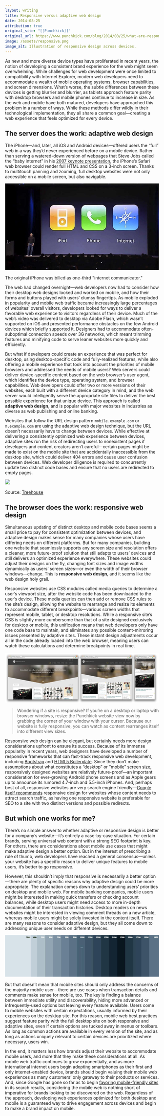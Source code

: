 ```yaml
---
layout: writing
title: Responsive versus adaptive web design
date: 2014-08-25
attribution: true
original_site: "[[Punchkick]]"
original_url: https://www.punchkick.com/blog/2014/08/25/what-are-responsive-adaptive-web-design
image: /assets/responsive.png
image_alt: Illustration of responsive design across devices.
---
```


As new and more diverse device types have proliferated in recent years, the notion of developing a consistent brand experience for the web might seem overwhelming. While challenges for web development were once limited to compatibility with Internet Explorer, modern web developers need to accommodate a wealth of mobile operating systems, browser capabilities, and screen dimensions. What’s worse, the subtle differences between these devices is getting blurrier and blurrier, as tablets approach feature parity with desktop browsers and mobile phones continue to increase in size. As the web and mobile have both matured, developers have approached this problem in a number of ways. While these methods differ wildly in their technological implementation, they all share a common goal—creating a web experience that feels optimized for every device.

## The server does the work: adaptive web design

The iPhone—and, later, all iOS and Android devices—offered users the “full” web in a way they’d never experienced before on a mobile device. Rather than serving a watered-down version of webpages that Steve Jobs called the “baby internet” in his [2007 keynote presentation](https://www.youtube.com/watch?v=-3gw1XddJuc), the iPhone’s Safari web browser could render full HTML and CSS on a 3-inch screen. Thanks to multitouch panning and zooming, full desktop websites were not only accessible on a mobile screen, but also navigable.

![](/assets/iphone-keynote.jpg)

<div class="caption">The original iPhone was billed as one-third "internet communicator."</div>

The web had changed overnight—web developers now had to consider how their desktop web designs looked and worked on mobile, and how their forms and buttons played with users’ clumsy fingertips. As mobile exploded in popularity and mobile web traffic became increasingly large percentages of websites’ overall visitors, developers looked for ways to deliver a favorable web experience to visitors regardless of their device. Much of the web’s video was delivered to desktop via Adobe Flash, which wasn’t supported on iOS and presented performance obstacles on the few Android devices which [briefly supported it](https://www.theverge.com/2012/8/14/3241727/flash-for-android-dies). Designers had to accommodate often-suboptimal connection speeds over 3G networks, which meant trimming features and minifying code to serve leaner websites more quickly and efficiently.

But what if developers could create an experience that was perfect for desktop, using desktop-specific code and fully-realized features, while also offering a mobile experience that took into account the priorities of mobile browsers and addressed the needs of mobile users? Web servers could deliver device-specific content based on the web browser’s user agent, which identifies the device type, operating system, and browser capabilities. Web developers could offer two or more versions of their websites, each built with a different device category in mind, and the web server would intelligently serve the appropriate site files to deliver the best possible experience for that unique device. This approach is called **adaptive web design**, and is popular with major websites in industries as diverse as web publishing and online banking.

Websites that follow the URL design pattern `mobile.example.com` or `m.example.com` are using the adaptive web design technique, but the URL doesn’t necessarily have to change between devices. While effective at delivering a consistently optimized web experience between devices, adaptive sites run the risk of redirecting users to nonexistent pages if developers and content creators aren’t careful—certain pages might be made to exist on the mobile site that are accidentally inaccessible from the desktop site, which could deliver 404 errors and cause user confusion between devices. Web developer diligence is required to concurrently update two distinct code bases and ensure that no users are redirected to empty pages.

![](http://blog.teamtreehouse.com/wp-content/uploads/2013/02/blog_responsive1.jpg)

<div class="caption">Source: <a href="http://blog.teamtreehouse.com/">Treehouse</a></div>

## The browser does the work: responsive web design

Simultaneous updating of distinct desktop and mobile code bases seems a small price to pay for consistent optimization between devices, and adaptive design makes sense for many companies whose users have differing needs on different platforms. But for many companies, building one website that seamlessly supports any screen size and resolution offers a cleaner, more future-proof solution that still adapts to users’ devices and still delivers an optimized experience everywhere. These websites could adjust their designs on the fly, changing font sizes and image widths dynamically as users’ screen sizes—or even the width of their browser windows—change. This is **responsive web design**, and it seems like the web design holy grail.

Responsive websites use CSS modules called media queries to determine a user’s viewport size, after the website code has been downloaded to the user’s device. These media queries can then add or remove CSS rules to the site’s design, allowing the website to rearrange and resize its elements to accommodate different breakpoints—various screen widths that represent mobile, tablet, or desktop resolutions. While a responsive site’s CSS is slightly more cumbersome than that of a site designed exclusively for desktop or mobile, this unification means that web developers only have one code base to maintain, and eliminates any possible content-mirroring issues presented by adaptive sites. These instant design adjustments occur all in the code already loaded into the web browser, meaning users can watch these calculations and determine breakpoints in real time.

![](/assets/punchkick-responsive.jpg)

> Wondering if a site is responsive? If you’re on a desktop or laptop with browser windows, resize the Punchkick website view now by grabbing the corner of your window with your cursor. Because our website is fully responsive, you can watch as content rearranges itself into different view sizes.

Responsive web design can be elegant, but certainly needs more design considerations upfront to ensure its success. Because of its immense popularity in recent years, web designers have developed a number of responsive frameworks that can fast-track responsive web development, including [Bootstrap](http://getbootstrap.com/) and [HTML5 Boilerplate](http://html5boilerplate.com/). Since they don’t make assumptions about what constitutes a “desktop” or “mobile” screen size, responsively designed websites are relatively future-proof—an important consideration for ever-growing Android phone screens and as Apple gears up to announce its rumored 4.7-inch and 5.5-inch iPhones. And, perhaps best of all, responsive websites are very search engine friendly—[Google itself recommends](https://developers.google.com/webmasters/smartphone-sites/) responsive design for websites whose content needs to attract search traffic, as having one responsive website is preferable for SEO to a site with two distinct versions and possible redirects.

## But which one works for me?

There’s no simple answer to whether adaptive or responsive design is better for a company’s website—it’s entirely a case-by-case situation. For certain brands, serving universal web content with a strong SEO footprint is key. For others, there are considerations about mobile use cases that might make adaptive design a better option. But in the interest of prescribing a rule of thumb, web developers have reached a general consensus—unless your website has a specific reason to deliver unique features to mobile users, it’s better to go responsive.

However, this shouldn’t imply that responsive is necessarily a better option—there are plenty of specific reasons why adaptive design could be more appropriate. The explanation comes down to understanding users’ priorities on desktop and mobile web. For mobile banking companies, mobile users might be interested in making quick transfers or checking account balances, while desktop users might need access to more in-depth documentation of their transaction histories. Desktop readers on news websites might be interested in viewing comment threads on a new article, whereas mobile users might be solely invested in the content itself. There are many reasons to consider adaptive design, but they all come down to addressing unique user needs on different devices.

![](/assets/responsive-guide.jpg)

But that doesn’t mean that mobile sites should only address the concerns of the majority mobile user—there are use cases when transaction details and comments make sense for mobile, too. The key is finding a balance between immediate utility and discoverability, hiding more advanced or infrequently-used options but leaving every feature available. Users come to mobile websites with certain expectations, usually informed by their experiences on the desktop site. For this reason, mobile web best practices suggest feature parity with the full desktop site on both responsive and adaptive sites, even if certain options are tucked away in menus or toolbars. As long as common actions are available in every version of the site, and as long as actions uniquely relevant to certain devices are prioritized where necessary, users win.

In the end, it matters less how brands adjust their website to accommodate mobile users, and more that they make these considerations at all. As mobile web traffic continues to grow exponentially, and as more international internet users begin adopting smartphones as their first and only internet-enabled device, brands should begin valuing their mobile web experiences as many customers’ only gateway to their products or services. And, since Google has gone so far as to begin [favoring mobile-friendly sites](https://www.punchkick.com/blog/2014/07/15/google-now-makes-it-easier-for-users-to-ignore-mobile-websites) in its search results, considering the mobile web is nothing short of imperative for brands looking to be discovered on the web. Regardless of the approach, developing web experiences optimized for both desktop and mobile is a guaranteed way to drive engagement across devices and begin to make a brand impact on mobile.
